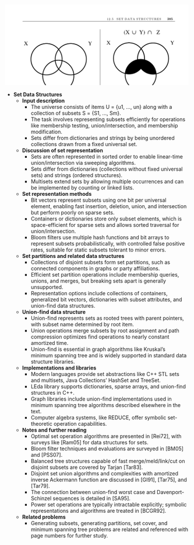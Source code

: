 ![ADM-ch12-datastructs-sets](ADM-ch12-datastructs-sets.best.png)

- **Set Data Structures**
  - **Input description**
    - The universe consists of items U = {u1, ..., un} along with a collection of subsets S = {S1, ..., Sm}.  
    - The task involves representing subsets efficiently for operations like membership testing, union/intersection, and membership modification.  
    - Sets differ from dictionaries and strings by being unordered collections drawn from a fixed universal set.  
  - **Discussion of set representation**
    - Sets are often represented in sorted order to enable linear-time union/intersection via sweeping algorithms.  
    - Sets differ from dictionaries (collections without fixed universal sets) and strings (ordered structures).  
    - Multisets extend sets by allowing multiple occurrences and can be implemented by counting or linked lists.  
  - **Set representation methods**
    - Bit vectors represent subsets using one bit per universal element, enabling fast insertion, deletion, union, and intersection but perform poorly on sparse sets.  
    - Containers or dictionaries store only subset elements, which is space-efficient for sparse sets and allows sorted traversal for union/intersection.  
    - Bloom filters use multiple hash functions and bit arrays to represent subsets probabilistically, with controlled false positive rates, suitable for static subsets tolerant to minor errors.  
  - **Set partitions and related data structures**
    - Collections of disjoint subsets form set partitions, such as connected components in graphs or party affiliations.  
    - Efficient set partition operations include membership queries, unions, and merges, but breaking sets apart is generally unsupported.  
    - Representation options include collections of containers, generalized bit vectors, dictionaries with subset attributes, and union-find data structures.  
  - **Union-find data structure**
    - Union-find represents sets as rooted trees with parent pointers, with subset name determined by root item.  
    - Union operations merge subsets by root assignment and path compression optimizes find operations to nearly constant amortized time.  
    - Union-find is essential in graph algorithms like Kruskal’s minimum spanning tree and is widely supported in standard data structure libraries.  
  - **Implementations and libraries**
    - Modern languages provide set abstractions like C++ STL sets and multisets, Java Collections’ HashSet and TreeSet.  
    - LEda library supports dictionaries, sparse arrays, and union-find structures in C++.  
    - Graph libraries include union-find implementations used in minimum spanning tree algorithms described elsewhere in the text.  
    - Computer algebra systems, like REDUCE, offer symbolic set-theoretic operation capabilities.  
  - **Notes and further reading**
    - Optimal set operation algorithms are presented in [Rei72], with surveys like [Ram05] for data structures for sets.  
    - Bloom filter techniques and evaluations are surveyed in [BM05] and [PSS07].  
    - Balanced tree structures capable of fast merge/meld/link/cut on disjoint subsets are covered by Tarjan [Tar83].  
    - Disjoint set union algorithms and complexities with amortized inverse Ackermann function are discussed in [GI91], [Tar75], and [Tar79].  
    - The connection between union-find worst case and Davenport-Schinzel sequences is detailed in [SA95].  
    - Power set operations are typically intractable explicitly; symbolic representations and algorithms are treated in [BCGR92].  
  - **Related problems**
    - Generating subsets, generating partitions, set cover, and minimum spanning tree problems are related and referenced with page numbers for further study.
